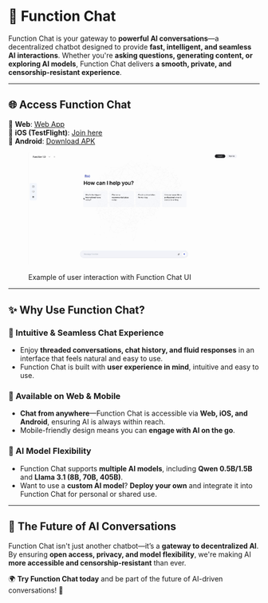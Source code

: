 # 💬 Function Chat

Function Chat is your gateway to **powerful AI conversations**—a decentralized chatbot designed to provide **fast, intelligent, and seamless AI interactions**. Whether you're **asking questions, generating content, or exploring AI models**, Function Chat delivers **a smooth, private, and censorship-resistant experience**.

---

## 🌐 **Access Function Chat**

🔗 **Web**: [Web App](https://chat.function.network)  
📱 **iOS (TestFlight)**: [Join here](https://testflight.apple.com/join/1xBXgDCk)  
📲 **Android**: [Download APK](https://expo.dev/artifacts/eas/jVz3PfabMwq2SXigxPLLWy.apk)

<figure><img src="../.gitbook/assets/Screen Recording 2024-08-20 at 5.56.07 PM.gif" alt=""><figcaption><p>Example of user interaction with Function Chat UI</p></figcaption></figure>

---

## ✨ **Why Use Function Chat?**

### **🚀 Intuitive & Seamless Chat Experience**

- Enjoy **threaded conversations, chat history, and fluid responses** in an interface that feels natural and easy to use.
- Function Chat is built with **user experience in mind**, intuitive and easy to use.

### **📱 Available on Web & Mobile**

- **Chat from anywhere**—Function Chat is accessible via **Web, iOS, and Android**, ensuring AI is always within reach.
- Mobile-friendly design means you can **engage with AI on the go**.

### **🧠 AI Model Flexibility**

- Function Chat supports **multiple AI models**, including **Qwen 0.5B/1.5B** and **Llama 3.1 (8B, 70B, 405B)**.
- Want to use a **custom AI model**? **Deploy your own** and integrate it into Function Chat for personal or shared use.

---

## 🔮 **The Future of AI Conversations**

Function Chat isn't just another chatbot—it’s a **gateway to decentralized AI**. By ensuring **open access, privacy, and model flexibility**, we're making AI **more accessible and censorship-resistant** than ever.

🌍 **Try Function Chat today** and be part of the future of AI-driven conversations! 🚀
